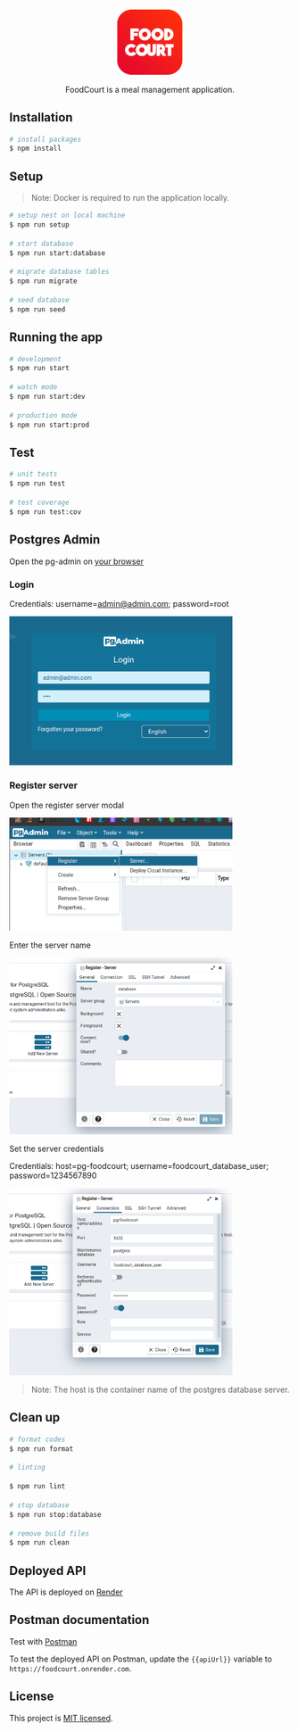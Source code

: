 <p align="center">
  <a href="http://nestjs.com/" target="blank">
    <img src="./foodcourt-logo.png" width="120" alt="FoodCourt Logo" />
  </a>
</p>

<p align="center">FoodCourt is a meal management application.</p>

## Installation

```bash
# install packages
$ npm install
```

## Setup

> Note: Docker is required to run the application locally.

```bash
# setup nest on local machine
$ npm run setup

# start database
$ npm run start:database

# migrate database tables
$ npm run migrate

# seed database
$ npm run seed
```

## Running the app

```bash
# development
$ npm run start

# watch mode
$ npm run start:dev

# production mode
$ npm run start:prod
```

## Test

```bash
# unit tests
$ npm run test

# test coverage
$ npm run test:cov
```

## Postgres Admin

Open the pg-admin on [your browser](http://localhost:5050)

### Login

Credentials: username=admin@admin.com; password=root

<img src="./pg-admin-login.png" width="400" alt="Login" />

### Register server

Open the register server modal

<img src="./pg-admin-create-server.png" width="400" alt="Create server" />

Enter the server name

<img src="./pg-admin-setup-1.png" width="400" alt="Create server" />

Set the server credentials

Credentials: host=pg-foodcourt; username=foodcourt_database_user; password=1234567890

<img src="./pg-admin-setup-2.png" width="400" alt="Create server" />

> Note: The host is the container name of the postgres database server.

## Clean up

```bash
# format codes
$ npm run format

# linting

$ npm run lint

# stop database
$ npm run stop:database

# remove build files
$ npm run clean
```

## Deployed API

The API is deployed on [Render](https://foodcourt.onrender.com)

## Postman documentation

Test with [Postman](https://documenter.getpostman.com/view/6884204/2s8Z75S9fJ)

To test the deployed API on Postman, update the `{{apiUrl}}` variable to `https://foodcourt.onrender.com`.

## License

This project is [MIT licensed](./LICENSE).
